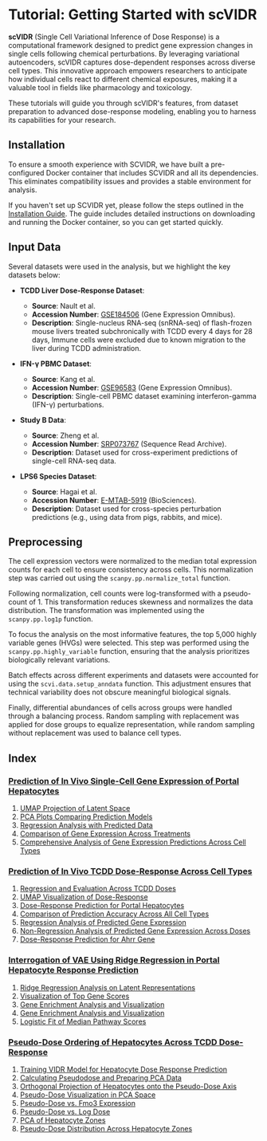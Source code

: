 # Tutorial: Getting Started with scVIDR

**scVIDR** (Single Cell Variational Inference of Dose Response) is a computational framework designed to predict gene expression changes in single cells following chemical perturbations. By leveraging variational autoencoders, scVIDR captures dose-dependent responses across diverse cell types. This innovative approach empowers researchers to anticipate how individual cells react to different chemical exposures, making it a valuable tool in fields like pharmacology and toxicology.

These tutorials will guide you through scVIDR's features, from dataset preparation to advanced dose-response modeling, enabling you to harness its capabilities for your research.


## Installation

To ensure a smooth experience with SCVIDR, we have built a pre-configured Docker container that includes SCVIDR and all its dependencies. This eliminates compatibility issues and provides a stable environment for analysis.

If you haven't set up SCVIDR yet, please follow the steps outlined in the [Installation Guide](../installation/getting-started.md). The guide includes detailed instructions on downloading and running the Docker container, so you can get started quickly.

## Input Data

Several datasets were used in the analysis, but we highlight the key datasets below:

- **TCDD Liver Dose-Response Dataset**:
    - **Source**: Nault et al.
    - **Accession Number**: [GSE184506](https://www.ncbi.nlm.nih.gov/geo/query/acc.cgi?acc=GSE184506) (Gene Expression Omnibus).
    - **Description**: Single-nucleus RNA-seq (snRNA-seq) of flash-frozen mouse livers treated subchronically with TCDD every 4 days for 28 days, Immune cells were excluded due to known migration to the liver during TCDD administration.

- **IFN-γ PBMC Dataset**:
    - **Source**: Kang et al.
    - **Accession Number**: [GSE96583](https://www.ncbi.nlm.nih.gov/geo/query/acc.cgi?acc=GSE96583) (Gene Expression Omnibus).
    - **Description**: Single-cell PBMC dataset examining interferon-gamma (IFN-γ) perturbations.

- **Study B Data**:
    - **Source**: Zheng et al.
    - **Accession Number**: [SRP073767](https://trace.ncbi.nlm.nih.gov/Traces/sra/?study=SRP073767) (Sequence Read Archive).
    - **Description**: Dataset used for cross-experiment predictions of single-cell RNA-seq data.
        
- **LPS6 Species Dataset**:
    - **Source**: Hagai et al.
    - **Accession Number**: [E-MTAB-5919](https://www.ebi.ac.uk/arrayexpress/experiments/E-MTAB-5919/) (BioSciences).
    - **Description**: Dataset used for cross-species perturbation predictions (e.g., using data from pigs, rabbits, and mice).

## Preprocessing

The cell expression vectors were normalized to the median total expression counts for each cell to ensure consistency across cells. This normalization step was carried out using the `scanpy.pp.normalize_total` function.

Following normalization, cell counts were log-transformed with a pseudo-count of 1. This transformation reduces skewness and normalizes the data distribution. The transformation was implemented using the `scanpy.pp.log1p` function.

To focus the analysis on the most informative features, the top 5,000 highly variable genes (HVGs) were selected. This step was performed using the `scanpy.pp.highly_variable` function, ensuring that the analysis prioritizes biologically relevant variations.

Batch effects across different experiments and datasets were accounted for using the `scvi.data.setup_anndata` function. This adjustment ensures that technical variability does not obscure meaningful biological signals.

Finally, differential abundances of cells across groups were handled through a balancing process. Random sampling with replacement was applied for dose groups to equalize representation, while random sampling without replacement was used to balance cell types.




## Index

### [Prediction of In Vivo Single-Cell Gene Expression of Portal Hepatocytes](Figure2.md)
1. [UMAP Projection of Latent Space](Figure2.md#figure-2a-umap-projection-of-latent-space)
2. [PCA Plots Comparing Prediction Models](Figure2.md#figure-2b-pca-plots-comparing-prediction-models)
3. [Regression Analysis with Predicted Data](Figure2.md#figure-2c-regression-analysis-with-predicted-data)
4. [Comparison of Gene Expression Across Treatments](Figure2.md#figure-2d-comparison-of-gene-expression-across-treatments)
5. [Comprehensive Analysis of Gene Expression Predictions Across Cell Types](Figure2.md#figure-2e-comprehensive-analysis-of-gene-expression-predictions-across-cell-types)


### [Prediction of In Vivo TCDD Dose-Response Across Cell Types](Figure3.md)
1. [Regression and Evaluation Across TCDD Doses](Figure3.md#regression-and-evaluation-across-tcdd-doses)
2. [UMAP Visualization of Dose-Response](Figure3.md#figure-3a-umap-visualization-of-dose-response)
3. [Dose-Response Prediction for Portal Hepatocytes](Figure3.md#figure-3c-dose-response-prediction-for-portal-hepatocytes)
4. [Comparison of Prediction Accuracy Across All Cell Types](Figure3.md#figure-3d-comparison-of-prediction-accuracy-across-all-cell-types)
5. [Regression Analysis of Predicted Gene Expression](Figure3.md#regression-analysis-of-predicted-gene-expression)
6. [Non-Regression Analysis of Predicted Gene Expression Across Doses](Figure3.md#non-regression-analysis-of-predicted-gene-expression-across-doses)
7. [Dose-Response Prediction for Ahrr Gene](Figure3.md#figure-3b-dose-response-prediction-for-ahrr-gene)

### [Interrogation of VAE Using Ridge Regression in Portal Hepatocyte Response Prediction](Figure4.md)
1. [Ridge Regression Analysis on Latent Representations](Figure4.md#ridge-regression-analysis-on-latent-representations)
2. [Visualization of Top Gene Scores](Figure4.md#figure-4b-visualization-of-top-gene-scores)
3. [Gene Enrichment Analysis and Visualization](Figure4.md#figure-4c-gene-enrichment-analysis-and-visualization)
4. [Gene Enrichment Analysis and Visualization](Figure4.md#figure-4d-gene-enrichment-analysis-and-visualization)
5. [Logistic Fit of Median Pathway Scores](Figure4.md#figure-4e-logistic-fit-of-median-pathway-scores)

### [Pseudo-Dose Ordering of Hepatocytes Across TCDD Dose-Response](Figure5.md)
1. [Training VIDR Model for Hepatocyte Dose Response Prediction](Figure5.md#training-vidr-model-for-hepatocyte-dose-response-prediction)
2. [Calculating Pseudodose and Preparing PCA Data](Figure5.md#calculating-pseudodose-and-preparing-pca-data)
3. [Orthogonal Projection of Hepatocytes onto the Pseudo-Dose Axis](Figure5.md#figure-5a-orthogonal-projection-of-hepatocytes-onto-the-pseudo-dose-axis)
4. [Pseudo-Dose Visualization in PCA Space](Figure5.md#figure-5b-pseudo-dose-visualization-in-pca-space)
5. [Pseudo-Dose vs. Fmo3 Expression](Figure5.md#figure-5d-pseudo-dose-vs-fmo3-expression)
6. [Pseudo-Dose vs. Log Dose](Figure5.md#figure-5c-pseudo-dose-vs-log-dose)
7. [PCA of Hepatocyte Zones](Figure5.md#figure-5e-pca-of-hepatocyte-zones)
8. [Pseudo-Dose Distribution Across Hepatocyte Zones](Figure5.md#figure-5f-pseudo-dose-distribution-across-hepatocyte-zones)

